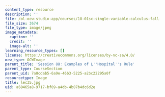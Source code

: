 ```yaml
---
content_type: resource
description: ''
file: /ol-ocw-studio-app/courses/18-01sc-single-variable-calculus-fall-2010/a68465a89717bf09a4db4b07b4dc6d2e_lec35.jpg
file_size: 3674
file_type: image/jpeg
image_metadata:
  caption: ''
  credit: ''
  image-alt: ''
learning_resource_types: []
license: https://creativecommons.org/licenses/by-nc-sa/4.0/
ocw_type: OCWImage
parent_title: 'Session 88: Examples of L''Hospital''s Rule'
parent_type: CourseSection
parent_uid: 7a8cdab5-6a9e-46b3-5225-a2bc22295a0f
resourcetype: Image
title: lec35.jpg
uid: a68465a8-9717-bf09-a4db-4b07b4dc6d2e
---
```

